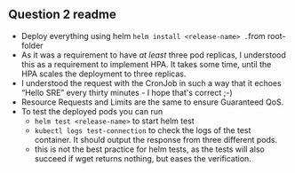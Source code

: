 ## Question 2 readme
* Deploy everything using helm `helm install <release-name> .`from root-folder
* As it was a requirement to have *at least* three pod replicas, I understood this as a requirement to implement HPA. It takes some time, until the HPA scales the deployment to three replicas.
* I understood the request with the CronJob in such a way that it echoes “Hello SRE” every thirty minutes - I hope that's correct ;-)
* Resource Requests and Limits are the same to ensure Guaranteed QoS.
* To test the deployed pods you can run 
  * `helm test <release-name>` to start helm test
  * `kubectl logs test-connection` to check the logs of the test container. It should output the response from three different pods.
  * this is not the best practice for helm tests, as the tests will also succeed if wget returns nothing, but eases the verification.